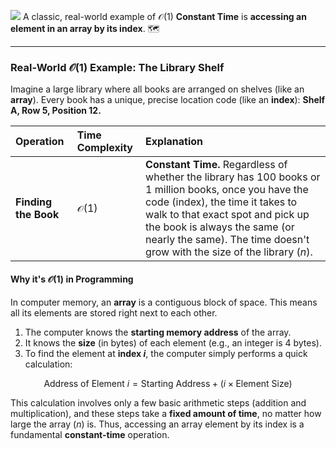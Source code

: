 ![](https://lh3.googleusercontent.com/rd-gg-dl/ABS2GSmEwQUkmAyHWLj9cEvV2u36sZhEsswpuSoMj5dvQRf2LQfuuS69a6Gp_iPOLmBrqnqRgi2N6-Swbb0Ctt69fqLo14lL68UUlX5XY-irm4oOjTjsGAeHZObDqOWeT9vBjLXe4jXSM1MLUEjBklM8-XsrzBJOYdl7FexZQDjYUltLarr19Sd03wDu7o1Qj3qHFKXDQJA_nlqqfYK4-jMWOqVyqVfrjsQf2gmyq4QkA0cscMx3TgO1f6ni4DMz_H65Bm08HdfPex0Gxz7nB19kOy7D4HBwEtx_DxkChpSTxc3ocqvb1E54qF9F3EZKq3S3upwJpj3QCsr_PRFM8znz0WK9HGyOlsNUfGXxmbJqFXYiI4kQjPaxphqcvL41vr0oiwwDeFmxF8QN-icmpcQFsS7FTKrLfqDf0CH9Ug0-CFM0O79MQ5usISLrZMwXgXyyl3ruWiZG9vxJwByHUJMktx1FSz1lrHYHE3QVrvhiqSRToRAOhlsuA8PyKr0dFoZ_qH8tcxR8yiCUPf5cLEOQr5myi0G5SBMekG3fT3rTYoW-yE_75ogiSXYYzopnfYUHo1FODFB0ZI3rkyweZXZ9y4ziBE3G65jLZ24E_rKJvxCCsj-m8Fn8qU8kl2-c7wT-u8gFpJAJUpCknhPcpkcV0vjeXdrAx1rnQzLKoW6t36WTby9-SwUXTfLXQzVwqcRX7x0tjWov9JSJriR-wYoregQp4o4jxfGoCiKq24tH2k7CXCButhnId4bwUqjXLeAIobJc9aekKd4h1lciEdgez1v2_XdfxnOelLpT8amGWtzSxE4fNy1y4PoFsLgZlwE1s9c2ZVnm0FKfKwJF9scrB3eAL4tc-TfUK9180LyIcMZDTYFg0fqSKK4Zda3q94d437behM3DM5EncRZGepCj9bgfJhPs-zBeB21C008csULjbTy36MsovfrIVrT_A02JQETekUBhRRcmvdhZciJobSm09C5CzYue50is5QBM8bv5B-asRNhyHFmQrYpmk4yprtgW_1UJ-sF6od7XZLXc-AM2HccDcerGGscpIlJbqYblv7Fg3jLxMh1_qKa52yziQ42gGXO3lGOyuYwDive1SduEAkOGmNCAA4prCzJ9Z7RJhNFCyzCQVsBmIg6E_XM2BRid4xgjY5Vd-d01ztCuD0tDXRcb2nbVC4U=s1024-rj)
A classic, real-world example of $\mathcal{O}(1)$ **Constant Time** is **accessing an element in an array by its index**. 🗺️

***

### Real-World $\mathcal{O}(1)$ Example: The Library Shelf

Imagine a large library where all books are arranged on shelves (like an **array**). Every book has a unique, precise location code (like an **index**): **Shelf A, Row 5, Position 12.**

| Operation | Time Complexity | Explanation |
| :--- | :--- | :--- |
| **Finding the Book** | $\mathcal{O}(1)$ | **Constant Time.** Regardless of whether the library has 100 books or 1 million books, once you have the code (index), the time it takes to walk to that exact spot and pick up the book is always the same (or nearly the same). The time doesn't grow with the size of the library ($n$). |

#### Why it's $\mathcal{O}(1)$ in Programming

In computer memory, an **array** is a contiguous block of space. This means all its elements are stored right next to each other.

1.  The computer knows the **starting memory address** of the array.
2.  It knows the **size** (in bytes) of each element (e.g., an integer is 4 bytes).
3.  To find the element at **index $i$**, the computer simply performs a quick calculation:

$$\text{Address of Element } i = \text{Starting Address} + (i \times \text{Element Size})$$

This calculation involves only a few basic arithmetic steps (addition and multiplication), and these steps take a **fixed amount of time**, no matter how large the array ($n$) is. Thus, accessing an array element by its index is a fundamental **constant-time** operation.
